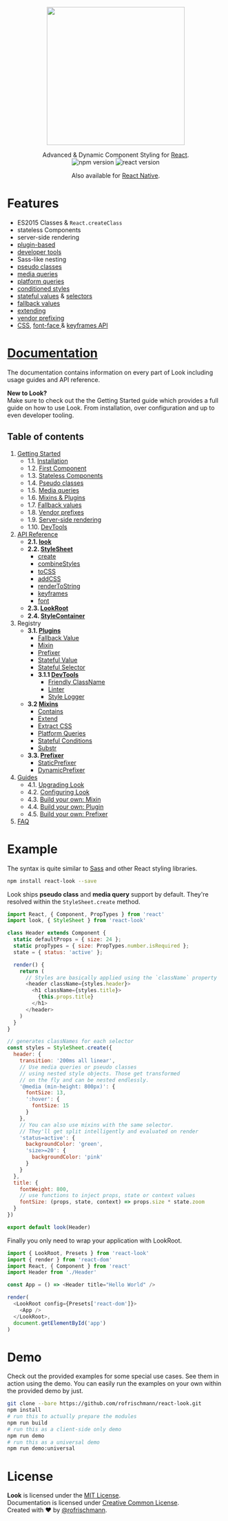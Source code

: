 <p align="center"><img src="https://raw.githubusercontent.com/rofrischmann/react-look/develop/res/logo.png" width=320></p>
<p align="center">
Advanced & Dynamic Component Styling for <a href="https://facebook.github.io/react/">React</a>.
<br>

<img alt="npm version" src="https://badge.fury.io/js/react-look.svg">
<img alt="react version" src="https://img.shields.io/badge/react--dom-%5E0.14.0-brightgreen.svg">
</p>
<p align="center">
Also available for <a href="../react-look-native/">React Native</a>.
</p>

# Features
- ES2015 Classes & `React.createClass`
- stateless Components
- server-side rendering
- [plugin-based](docs/Plugins.md)
- [developer tools](docs/Plugins.md#developertools)
- Sass-like nesting
- [pseudo classes](docs/dom/api/StyleSheet.md#pseudo-classes)
- [media queries](docs/dom/api/StyleSheet.md#media-queries)
- [platform queries](docs/Mixins.md#platform-queries)
- [conditioned styles](docs/Mixins.md#stateful-conditions)
- [stateful values](docs/plugins/StatefulValue.md) & [selectors](docs/plugins/StatefulSelector.md)
- [fallback values](docs/plugins/FallbackValue.md)
- [extending](docs/Mixins.md#extend)
- [vendor prefixing](docs/Prefixer.md)
- [CSS](docs/dom/api/StyleSheet.md##addcssstyles--scope-media-id), [font-face ](docs/dom/api/StyleSheet.md#fontfontfamily-files--properties) & [keyframes API](docs/dom/api/StyleSheet.md#keyframesframes--name)

# [Documentation](docs/Docs.md)
The documentation contains information on every part of Look including usage guides and API reference.

**New to Look?**<br>
Make sure to check out the the Getting Started guide which provides a full guide on how to use Look. From installation, over configuration and up to even developer tooling.


## Table of contents

1. [Getting Started](docs/GettingStarted.md)
	* 1.1. [Installation](docs/GettingStarted.md#1-installation)
	* 1.2. [First Component](docs/GettingStarted.md#2-first-component)
	* 1.3. [Stateless Components](docs/GettingStarted.md#3-stateless-components)
	* 1.4. [Pseudo classes](docs/GettingStarted.md#4-pseudo-classes)
	* 1.5. [Media queries](docs/GettingStarted.md#5-media-queries)
	* 1.6. [Mixins & Plugins](docs/GettingStarted.md#6-mixins--plugins)
	* 1.7. [Fallback values](docs/GettingStarted.md#7-fallback-values)
	* 1.8. [Vendor prefixes](docs/GettingStarted.md#8-vendor-prefixes)
	* 1.9. [Server-side rendering](docs/GettingStarted.md#9-server-side-rendering)
	* 1.10. [DevTools](docs/GettingStarted.md#10-devtools)
2. [API Reference](docs/api/)
	* **2.1. [look](docs/api/Look.md)**
	* **2.2. [StyleSheet](docs/api/StyleSheet.md)**
		* [create](docs/api/StyleSheet.md#createstyles)
		* [combineStyles](docs/api/StyleSheet.md#combinestylesstyles)
		* [toCSS](docs/api/StyleSheet.md#tocssstyles--scope) <img src="https://raw.githubusercontent.com/rofrischmann/react-look/develop/res/deprecated-badge.png" height=15>
		* [addCSS](docs/api/StyleSheet.md#addcssstyles--scope)
		* [renderToString](api/StyleSheet.md#rendertostring--useragent)
		* [keyframes](docs/api/StyleSheet.md#keyframesframes--name)
		* [font](docs/api/StyleSheet.md#fontfontfamily-files--properties)
	* **2.3. [LookRoot](docs/api/LookRoot.md)**
	* **2.4. [StyleContainer](docs/api/StyleContainer.md)** <img src="https://raw.githubusercontent.com/rofrischmann/react-look/develop/res/private-badge.png" height=15>
3. Registry
	* **3.1. [Plugins](docs/Plugins.md)**
		* [Fallback Value](docs/plugins/FallbackValue.md)
		* [Mixin](docs/plugins/Mixin.md)
		* [Prefixer](docs/plugins/Prefixer.md)
		* [Stateful Value](docs/plugins/StatefulValue.md)
		* [Stateful Selector](docs/plugins/StatefulSelector.md)
		* **3.1.1 [DevTools](docs/Plugins.md#developertools)**
			* [Friendly ClassName](docs/plugins/FriendlyClassName.md)
			* [Linter](docs/plugins/Linter.md)
			* [Style Logger](docs/plugins/StyleLogger.md)
	* **3.2 [Mixins](docs/Mixins.md)**
		* [Contains](docs/Mixins.md#contains)
		* [Extend](docs/Mixins.md#extend)
		* [Extract CSS](docs/Mixins.md#extract-css)
		* [Platform Queries](docs/Mixins.md#platform-queries)
		* [Stateful Conditions](docs/Mixins.md#stateful-conditions)
		* [Substr](docs/Mixins.md#substr)
	* **3.3. [Prefixer](docs/Prefixer.md)**
		* [StaticPrefixer](docs/prefixer/StaticPrefixer.md)
		* [DynamicPrefixer](docs/prefixer/DynamicPrefixer.md)
4. [Guides](docs/guides/)
	* 4.1. [Upgrading Look](docs/guides/upgradeLook.md)
	* 4.2. [Configuring Look](docs/guides/configureLook.md)
	* 4.3. [Build your own: Mixin](docs/guides/customMixin.md)
	* 4.4. [Build your own: Plugin](docs/guides/customPlugin.md)
	* 4.5. [Build your own: Prefixer](docs/guides/customPrefixer.md)
5. [FAQ](docs/FAQ.md)

# Example
The syntax is quite similar to [Sass](http://sass-lang.com) and other React styling libraries.

```sh
npm install react-look --save
```
Look ships **pseudo class** and **media query** support by default. They're resolved within the `StyleSheet.create` method.
```javascript
import React, { Component, PropTypes } from 'react'
import look, { StyleSheet } from 'react-look'

class Header extends Component {
  static defaultProps = { size: 24 };
  static propTypes = { size: PropTypes.number.isRequired };
  state = { status: 'active' };

  render() {
    return (
      // Styles are basically applied using the `className` property
      <header className={styles.header}>
        <h1 className={styles.title}>
          {this.props.title}
        </h1>
      </header>
    )
  }
}

// generates classNames for each selector
const styles = StyleSheet.create({
  header: {
    transition: '200ms all linear',
    // Use media queries or pseudo classes
    // using nested style objects. Those get transformed
    // on the fly and can be nested endlessly.
    '@media (min-height: 800px)': {
      fontSize: 13,
      ':hover': {
        fontSize: 15
      }
    },
    // You can also use mixins with the same selector.
    // They'll get split intelligently and evaluated on render
    'status=active': {
      backgroundColor: 'green',
      'size>=20': {
        backgroundColor: 'pink'
      }
    }
  },
  title: {
    fontWeight: 800,
    // use functions to inject props, state or context values
    fontSize: (props, state, context) => props.size * state.zoom
  }
})

export default look(Header)
```
Finally you only need to wrap your application with LookRoot.
```javascript
import { LookRoot, Presets } from 'react-look'
import { render } from 'react-dom'
import React, { Component } from 'react'
import Header from './Header'

const App = () => <Header title="Hello World" />

render(
  <LookRoot config={Presets['react-dom']}>
    <App />
  </LookRoot>,
  document.getElementById('app')
)
```
# Demo
Check out the provided examples for some special use cases. See them in action using the demo. You can easily run the examples on your own within the provided demo by just.

```sh
git clone --bare https://github.com/rofrischmann/react-look.git
npm install
# run this to actually prepare the modules
npm run build
# run this as a client-side only demo
npm run demo
# run this as a universal demo
npm run demo:universal
```

# License
**Look** is licensed under the [MIT License](http://opensource.org/licenses/MIT).<br>
Documentation is licensed under [Creative Common License](http://creativecommons.org/licenses/by/4.0/).<br>
Created with ♥ by [@rofrischmann](http://rofrischmann.de).
